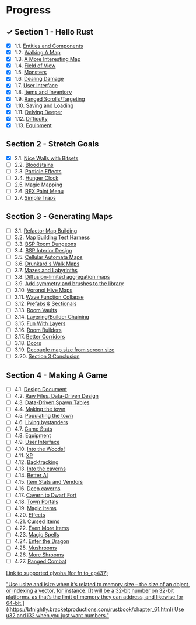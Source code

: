 # Progress
## ✓ Section 1 - Hello Rust
* [x] 1.1. [Entities and Components](https://bfnightly.bracketproductions.com/rustbook/chapter_2.html)
* [x] 1.2. [Walking A Map](https://bfnightly.bracketproductions.com/rustbook/chapter_3.html)
* [x] 1.3. [A More Interesting Map](https://bfnightly.bracketproductions.com/rustbook/chapter_4.html)
* [x] 1.4. [Field of View](https://bfnightly.bracketproductions.com/rustbook/chapter_5.html)
* [x] 1.5. [Monsters](https://bfnightly.bracketproductions.com/rustbook/chapter_6.html)
* [x] 1.6. [Dealing Damage](https://bfnightly.bracketproductions.com/rustbook/chapter_7.html)
* [x] 1.7. [User Interface](https://bfnightly.bracketproductions.com/rustbook/chapter_8.html)
* [x] 1.8. [Items and Inventory](https://bfnightly.bracketproductions.com/rustbook/chapter_9.html)
* [x] 1.9. [Ranged Scrolls/Targeting](https://bfnightly.bracketproductions.com/rustbook/chapter_10.html)
* [x] 1.10. [Saving and Loading](https://bfnightly.bracketproductions.com/rustbook/chapter_11.html)
* [x] 1.11. [Delving Deeper](https://bfnightly.bracketproductions.com/rustbook/chapter_12.html)
* [x] 1.12. [Difficulty](https://bfnightly.bracketproductions.com/rustbook/chapter_13.html)
* [x] 1.13. [Equipment](https://bfnightly.bracketproductions.com/rustbook/chapter_14.html)
## Section 2 - Stretch Goals
* [x] 2.1. [Nice Walls with Bitsets](https://bfnightly.bracketproductions.com/rustbook/chapter_16.html)
* [ ] 2.2. [Bloodstains](https://bfnightly.bracketproductions.com/rustbook/chapter_17.html)
* [ ] 2.3. [Particle Effects](https://bfnightly.bracketproductions.com/rustbook/chapter_18.html)
* [ ] 2.4. [Hunger Clock](https://bfnightly.bracketproductions.com/rustbook/chapter_19.html)
* [ ] 2.5. [Magic Mapping](https://bfnightly.bracketproductions.com/rustbook/chapter_20.html)
* [ ] 2.6. [REX Paint Menu](https://bfnightly.bracketproductions.com/rustbook/chapter_21.html)
* [ ] 2.7. [Simple Traps](https://bfnightly.bracketproductions.com/rustbook/chapter_22.html)
## Section 3 - Generating Maps
* [ ] 3.1. [Refactor Map Building](https://bfnightly.bracketproductions.com/rustbook/chapter_23.html)
* [ ] 3.2. [Map Building Test Harness](https://bfnightly.bracketproductions.com/rustbook/chapter_24.html)
* [ ] 3.3. [BSP Room Dungeons](https://bfnightly.bracketproductions.com/rustbook/chapter_25.html)
* [ ] 3.4. [BSP Interior Design](https://bfnightly.bracketproductions.com/rustbook/chapter_26.html)
* [ ] 3.5. [Cellular Automata Maps](https://bfnightly.bracketproductions.com/rustbook/chapter_27.html)
* [ ] 3.6. [Drunkard's Walk Maps](https://bfnightly.bracketproductions.com/rustbook/chapter_28.html)
* [ ] 3.7. [Mazes and Labyrinths](https://bfnightly.bracketproductions.com/rustbook/chapter_29.html)
* [ ] 3.8. [Diffusion-limited aggregation maps](https://bfnightly.bracketproductions.com/rustbook/chapter_30.html)
* [ ] 3.9. [Add symmetry and brushes to the library](https://bfnightly.bracketproductions.com/rustbook/chapter_31.html)
* [ ] 3.10. [Voronoi Hive Maps](https://bfnightly.bracketproductions.com/rustbook/chapter_32.html)
* [ ] 3.11. [Wave Function Collapse](https://bfnightly.bracketproductions.com/rustbook/chapter_33.html)
* [ ] 3.12. [Prefabs & Sectionals](https://bfnightly.bracketproductions.com/rustbook/chapter_34.html)
* [ ] 3.13. [Room Vaults](https://bfnightly.bracketproductions.com/rustbook/chapter_35.html)
* [ ] 3.14. [Layering/Builder Chaining](https://bfnightly.bracketproductions.com/rustbook/chapter_36.html)
* [ ] 3.15. [Fun With Layers](https://bfnightly.bracketproductions.com/rustbook/chapter_37.html)
* [ ] 3.16. [Room Builders](https://bfnightly.bracketproductions.com/rustbook/chapter_38.html)
* [ ] 3.17. [Better Corridors](https://bfnightly.bracketproductions.com/rustbook/chapter_39.html)
* [ ] 3.18. [Doors](https://bfnightly.bracketproductions.com/rustbook/chapter_40.html)
* [ ] 3.19. [Decouple map size from screen size](https://bfnightly.bracketproductions.com/rustbook/chapter_41.html)
* [ ] 3.20. [Section 3 Conclusion](https://bfnightly.bracketproductions.com/rustbook/chapter_42.html)
## Section 4 - Making A Game
* [ ] 4.1. [Design Document](https://bfnightly.bracketproductions.com/rustbook/chapter_44.html)
* [ ] 4.2. [Raw Files, Data-Driven Design](https://bfnightly.bracketproductions.com/rustbook/chapter_45.html)
* [ ] 4.3. [Data-Driven Spawn Tables](https://bfnightly.bracketproductions.com/rustbook/chapter_46.html)
* [ ] 4.4. [Making the town](https://bfnightly.bracketproductions.com/rustbook/chapter_47.html)
* [ ] 4.5. [Populating the town](https://bfnightly.bracketproductions.com/rustbook/chapter_48.html)
* [ ] 4.6. [Living bystanders](https://bfnightly.bracketproductions.com/rustbook/chapter_49.html)
* [ ] 4.7. [Game Stats](https://bfnightly.bracketproductions.com/rustbook/chapter_50.html)
* [ ] 4.8. [Equipment](https://bfnightly.bracketproductions.com/rustbook/chapter_51.html)
* [ ] 4.9. [User Interface](https://bfnightly.bracketproductions.com/rustbook/chapter_52.html)
* [ ] 4.10. [Into the Woods!](https://bfnightly.bracketproductions.com/rustbook/chapter_53.html)
* [ ] 4.11. [XP](https://bfnightly.bracketproductions.com/rustbook/chapter_54.html)
* [ ] 4.12. [Backtracking](https://bfnightly.bracketproductions.com/rustbook/chapter_55.html)
* [ ] 4.13. [Into the caverns](https://bfnightly.bracketproductions.com/rustbook/chapter_56.html)
* [ ] 4.14. [Better AI](https://bfnightly.bracketproductions.com/rustbook/chapter_57.html)
* [ ] 4.15. [Item Stats and Vendors](https://bfnightly.bracketproductions.com/rustbook/chapter_58.html)
* [ ] 4.16. [Deep caverns](https://bfnightly.bracketproductions.com/rustbook/chapter_59.html)
* [ ] 4.17. [Cavern to Dwarf Fort](https://bfnightly.bracketproductions.com/rustbook/chapter_60.html)
* [ ] 4.18. [Town Portals](https://bfnightly.bracketproductions.com/rustbook/chapter_61.html)
* [ ] 4.19. [Magic Items](https://bfnightly.bracketproductions.com/rustbook/chapter_62.html)
* [ ] 4.20. [Effects](https://bfnightly.bracketproductions.com/rustbook/chapter_63.html)
* [ ] 4.21. [Cursed Items](https://bfnightly.bracketproductions.com/rustbook/chapter_64.html)
* [ ] 4.22. [Even More Items](https://bfnightly.bracketproductions.com/rustbook/chapter_65.html)
* [ ] 4.23. [Magic Spells](https://bfnightly.bracketproductions.com/rustbook/chapter_66.html)
* [ ] 4.24. [Enter the Dragon](https://bfnightly.bracketproductions.com/rustbook/chapter_67.html)
* [ ] 4.25. [Mushrooms](https://bfnightly.bracketproductions.com/rustbook/chapter_68.html)
* [ ] 4.26. [More Shrooms](https://bfnightly.bracketproductions.com/rustbook/chapter_69.html)
* [ ] 4.27. [Ranged Combat](https://bfnightly.bracketproductions.com/rustbook/chapter_70.html)

[Link to supported glyphs (for fn to_cp437)](https://docs.rs/rltk/0.5.15/src/rltk/codepage437.rs.html#2-276)

["Use usize and isize when it’s related to memory size – the size of an object, or indexing a vector, for instance. [It will be a 32-bit number on 32-bit platforms, as that’s the limit of memory they can address, and likewise for 64-bit.]((https://bfnightly.bracketproductions.com/rustbook/chapter_61.html)
Use u32 and i32 when you just want numbers."](https://users.rust-lang.org/t/i32-vs-isize-u32-vs-usize/22657/3)

